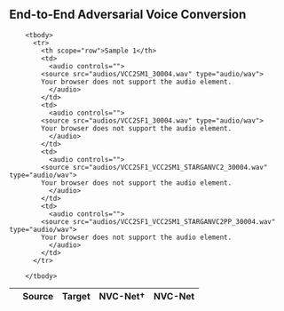 ## End-to-End Adversarial Voice Conversion

<table style="width:100%; margin: 0px; table-layout: fixed; border-collapse: collapse; background-color: transparent; margin-bottom: 1rem;  word-break: keep-all;">
		<thead>
		  <tr>
		    <th></th>
		    <th>Source</th>
		    <th>Target</th>
		    <th id="strong">NVC-Net&dagger;</th>
		    <th id="strong">NVC-Net</th>
		  </tr>
		</thead>
		
		<tbody>
		  <tr>
		    <th scope="row">Sample 1</th>
		    <td>
		      <audio controls="">
			<source src="audios/VCC2SM1_30004.wav" type="audio/wav">
			Your browser does not support the audio element.
		      </audio>
		    </td>
		    <td>
		      <audio controls="">
			<source src="audios/VCC2SF1_30004.wav" type="audio/wav">
			Your browser does not support the audio element.
		      </audio>
		    </td>
		    <td>
		      <audio controls="">
			<source src="audios/VCC2SF1_VCC2SM1_STARGANVC2_30004.wav" type="audio/wav">
			Your browser does not support the audio element.
		      </audio>
		    </td>
		    <td>
		      <audio controls="">
			<source src="audios/VCC2SF1_VCC2SM1_STARGANVC2PP_30004.wav" type="audio/wav">
			Your browser does not support the audio element.
		      </audio>
		    </td>
		  </tr>

		</tbody>
</table>